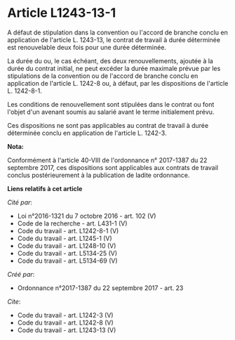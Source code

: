 # Article L1243-13-1

A défaut de stipulation dans la convention ou l'accord de branche conclu en application de l'article L. 1243-13, le contrat
de travail à durée déterminée est renouvelable deux fois pour une durée déterminée. 

La durée du ou, le cas échéant, des deux renouvellements, ajoutée à la durée du contrat initial, ne peut excéder la durée
maximale prévue par les stipulations de la convention ou de l'accord de branche conclu en application de l'article L. 1242-8
ou, à défaut, par les dispositions de l'article L. 1242-8-1. 

Les conditions de renouvellement sont stipulées dans le contrat ou font l'objet d'un avenant soumis au salarié avant le terme
initialement prévu. 

Ces dispositions ne sont pas applicables au contrat de travail à durée déterminée conclu en application de l'article L.
1242-3.

**Nota:**

Conformément à l'article 40-VIII de l'ordonnance n° 2017-1387 du 22 septembre 2017, ces dispositions sont applicables aux
contrats de travail conclus postérieurement à la publication de ladite ordonnance.

**Liens relatifs à cet article**

_Cité par_:

  - Loi n°2016-1321 du 7 octobre 2016 - art. 102 (V)
  - Code de la recherche - art. L431-1 (V)
  - Code du travail - art. L1242-8-1 (V)
  - Code du travail - art. L1245-1 (V)
  - Code du travail - art. L1248-10 (V)
  - Code du travail - art. L5134-25 (V)
  - Code du travail - art. L5134-69 (V)

_Créé par_:

  - Ordonnance n°2017-1387 du 22 septembre 2017 - art. 23

_Cite_:

  - Code du travail - art. L1242-3 (V)
  - Code du travail - art. L1242-8 (V)
  - Code du travail - art. L1243-13 (V)
